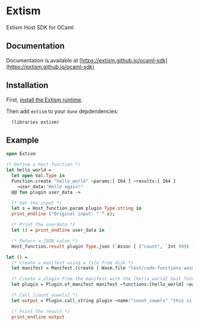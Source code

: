 # Extism

Extism Host SDK for OCaml

## Documentation

Documentation is available at [https://extism.github.io/ocaml-sdk](https://extism.github.io/ocaml-sdk)

## Installation

First, [install the Extism runtime](https://extism.org/docs/install/).

Then add `extism` to your `dune` depdendencies:

```
  (libraries extism)
```

## Example

```ocaml
open Extism

(* Define a host function *)
let hello_world =
  let open Val.Type in
  Function.create "hello_world" ~params:[ I64 ] ~results:[ I64 ]
    ~user_data:"Hello again!"
  @@ fun plugin user_data ->

  (* Get the input *)
  let s = Host_function.param plugin Type.string in
  print_endline ("Original input: " ^ s);

  (* Print the userdata *)
  let () = print_endline user_data in

  (* Return a JSON value *)
  Host_function.result plugin Type.json (`Assoc [ ("count", `Int 999) ])

let () =
  (* Create a manifest using a file from disk *)
  let manifest = Manifest.(create [ Wasm.file "test/code-functions.wasm" ]) in

  (* Create a plugin from the manifest with the [hello_world] host function *)
  let plugin = Plugin.of_manifest manifest ~functions:[hello_world] ~wasi:true |> Error.unwrap in

  (* Call [count_vowels] *)
  let output = Plugin.call_string plugin ~name:"count_vowels" "this is a test" in

  (* Print the result *)
  print_endline output
```
